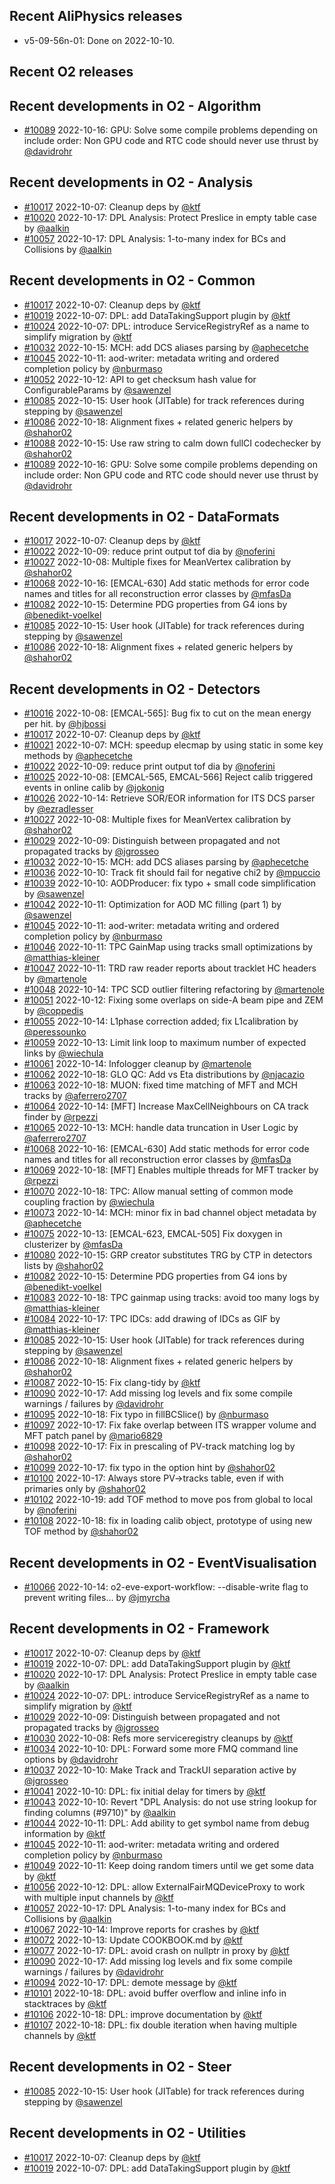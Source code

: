 ## Recent AliPhysics releases
- v5-09-56n-01: Done on 2022-10-10.
## Recent O2 releases
## Recent developments in O2 - Algorithm
- [\#10089](https://github.com/AliceO2Group/AliceO2/pull/10089) 2022-10-16: GPU: Solve some compile problems depending on include order: Non GPU code and RTC code should never use thrust by [@davidrohr](https://github.com/davidrohr)
## Recent developments in O2 - Analysis
- [\#10017](https://github.com/AliceO2Group/AliceO2/pull/10017) 2022-10-07: Cleanup deps by [@ktf](https://github.com/ktf)
- [\#10020](https://github.com/AliceO2Group/AliceO2/pull/10020) 2022-10-17: DPL Analysis: Protect Preslice in empty table case by [@aalkin](https://github.com/aalkin)
- [\#10057](https://github.com/AliceO2Group/AliceO2/pull/10057) 2022-10-17: DPL Analysis: 1-to-many index for BCs and Collisions by [@aalkin](https://github.com/aalkin)
## Recent developments in O2 - Common
- [\#10017](https://github.com/AliceO2Group/AliceO2/pull/10017) 2022-10-07: Cleanup deps by [@ktf](https://github.com/ktf)
- [\#10019](https://github.com/AliceO2Group/AliceO2/pull/10019) 2022-10-07: DPL: add DataTakingSupport plugin by [@ktf](https://github.com/ktf)
- [\#10024](https://github.com/AliceO2Group/AliceO2/pull/10024) 2022-10-07: DPL: introduce ServiceRegistryRef as a name to simplify migration by [@ktf](https://github.com/ktf)
- [\#10032](https://github.com/AliceO2Group/AliceO2/pull/10032) 2022-10-15: MCH: add DCS aliases parsing by [@aphecetche](https://github.com/aphecetche)
- [\#10045](https://github.com/AliceO2Group/AliceO2/pull/10045) 2022-10-11: aod-writer: metadata writing and ordered completion policy by [@nburmaso](https://github.com/nburmaso)
- [\#10052](https://github.com/AliceO2Group/AliceO2/pull/10052) 2022-10-12: API to get checksum hash value for ConfigurableParams by [@sawenzel](https://github.com/sawenzel)
- [\#10085](https://github.com/AliceO2Group/AliceO2/pull/10085) 2022-10-15: User hook (JITable) for track references during stepping by [@sawenzel](https://github.com/sawenzel)
- [\#10086](https://github.com/AliceO2Group/AliceO2/pull/10086) 2022-10-18: Alignment fixes + related generic helpers by [@shahor02](https://github.com/shahor02)
- [\#10088](https://github.com/AliceO2Group/AliceO2/pull/10088) 2022-10-15: Use raw string to calm down fullCI codechecker by [@shahor02](https://github.com/shahor02)
- [\#10089](https://github.com/AliceO2Group/AliceO2/pull/10089) 2022-10-16: GPU: Solve some compile problems depending on include order: Non GPU code and RTC code should never use thrust by [@davidrohr](https://github.com/davidrohr)
## Recent developments in O2 - DataFormats
- [\#10017](https://github.com/AliceO2Group/AliceO2/pull/10017) 2022-10-07: Cleanup deps by [@ktf](https://github.com/ktf)
- [\#10022](https://github.com/AliceO2Group/AliceO2/pull/10022) 2022-10-09: reduce print output tof dia by [@noferini](https://github.com/noferini)
- [\#10027](https://github.com/AliceO2Group/AliceO2/pull/10027) 2022-10-08: Multiple fixes for MeanVertex calibration by [@shahor02](https://github.com/shahor02)
- [\#10068](https://github.com/AliceO2Group/AliceO2/pull/10068) 2022-10-16: [EMCAL-630] Add static methods for error code names and titles for all reconstruction error classes by [@mfasDa](https://github.com/mfasDa)
- [\#10082](https://github.com/AliceO2Group/AliceO2/pull/10082) 2022-10-15: Determine PDG properties from G4 ions by [@benedikt-voelkel](https://github.com/benedikt-voelkel)
- [\#10085](https://github.com/AliceO2Group/AliceO2/pull/10085) 2022-10-15: User hook (JITable) for track references during stepping by [@sawenzel](https://github.com/sawenzel)
- [\#10086](https://github.com/AliceO2Group/AliceO2/pull/10086) 2022-10-18: Alignment fixes + related generic helpers by [@shahor02](https://github.com/shahor02)
## Recent developments in O2 - Detectors
- [\#10016](https://github.com/AliceO2Group/AliceO2/pull/10016) 2022-10-08: [EMCAL-565]: Bug fix to cut on the mean energy per hit. by [@hjbossi](https://github.com/hjbossi)
- [\#10017](https://github.com/AliceO2Group/AliceO2/pull/10017) 2022-10-07: Cleanup deps by [@ktf](https://github.com/ktf)
- [\#10021](https://github.com/AliceO2Group/AliceO2/pull/10021) 2022-10-07: MCH: speedup elecmap by using static in some key methods by [@aphecetche](https://github.com/aphecetche)
- [\#10022](https://github.com/AliceO2Group/AliceO2/pull/10022) 2022-10-09: reduce print output tof dia by [@noferini](https://github.com/noferini)
- [\#10025](https://github.com/AliceO2Group/AliceO2/pull/10025) 2022-10-08: [EMCAL-565, EMCAL-566] Reject calib triggered events in online calib by [@jokonig](https://github.com/jokonig)
- [\#10026](https://github.com/AliceO2Group/AliceO2/pull/10026) 2022-10-14: Retrieve SOR/EOR information for ITS DCS parser by [@ezradlesser](https://github.com/ezradlesser)
- [\#10027](https://github.com/AliceO2Group/AliceO2/pull/10027) 2022-10-08: Multiple fixes for MeanVertex calibration by [@shahor02](https://github.com/shahor02)
- [\#10029](https://github.com/AliceO2Group/AliceO2/pull/10029) 2022-10-09: Distinguish between propagated and not propagated tracks by [@jgrosseo](https://github.com/jgrosseo)
- [\#10032](https://github.com/AliceO2Group/AliceO2/pull/10032) 2022-10-15: MCH: add DCS aliases parsing by [@aphecetche](https://github.com/aphecetche)
- [\#10036](https://github.com/AliceO2Group/AliceO2/pull/10036) 2022-10-10: Track fit should fail for negative chi2 by [@mpuccio](https://github.com/mpuccio)
- [\#10039](https://github.com/AliceO2Group/AliceO2/pull/10039) 2022-10-10: AODProducer: fix typo + small code simplification by [@sawenzel](https://github.com/sawenzel)
- [\#10042](https://github.com/AliceO2Group/AliceO2/pull/10042) 2022-10-11: Optimization for AOD MC filling (part 1) by [@sawenzel](https://github.com/sawenzel)
- [\#10045](https://github.com/AliceO2Group/AliceO2/pull/10045) 2022-10-11: aod-writer: metadata writing and ordered completion policy by [@nburmaso](https://github.com/nburmaso)
- [\#10046](https://github.com/AliceO2Group/AliceO2/pull/10046) 2022-10-11: TPC  GainMap using tracks small optimizations by [@matthias-kleiner](https://github.com/matthias-kleiner)
- [\#10047](https://github.com/AliceO2Group/AliceO2/pull/10047) 2022-10-11: TRD raw reader reports about tracklet HC headers by [@martenole](https://github.com/martenole)
- [\#10048](https://github.com/AliceO2Group/AliceO2/pull/10048) 2022-10-14: TPC SCD outlier filtering refactoring by [@martenole](https://github.com/martenole)
- [\#10051](https://github.com/AliceO2Group/AliceO2/pull/10051) 2022-10-12: Fixing some overlaps on side-A beam pipe and ZEM by [@coppedis](https://github.com/coppedis)
- [\#10055](https://github.com/AliceO2Group/AliceO2/pull/10055) 2022-10-14: L1phase correction added; fix L1calibration by [@peressounko](https://github.com/peressounko)
- [\#10059](https://github.com/AliceO2Group/AliceO2/pull/10059) 2022-10-13: Limit link loop to maximum number of expected links by [@wiechula](https://github.com/wiechula)
- [\#10061](https://github.com/AliceO2Group/AliceO2/pull/10061) 2022-10-14: Infologger cleanup by [@martenole](https://github.com/martenole)
- [\#10062](https://github.com/AliceO2Group/AliceO2/pull/10062) 2022-10-18: GLO QC: Add vs Eta distributions by [@njacazio](https://github.com/njacazio)
- [\#10063](https://github.com/AliceO2Group/AliceO2/pull/10063) 2022-10-18: MUON: fixed time matching of MFT and MCH tracks by [@aferrero2707](https://github.com/aferrero2707)
- [\#10064](https://github.com/AliceO2Group/AliceO2/pull/10064) 2022-10-14: [MFT] Increase MaxCellNeighbours on CA track finder by [@rpezzi](https://github.com/rpezzi)
- [\#10065](https://github.com/AliceO2Group/AliceO2/pull/10065) 2022-10-13: MCH: handle data truncation in User Logic by [@aferrero2707](https://github.com/aferrero2707)
- [\#10068](https://github.com/AliceO2Group/AliceO2/pull/10068) 2022-10-16: [EMCAL-630] Add static methods for error code names and titles for all reconstruction error classes by [@mfasDa](https://github.com/mfasDa)
- [\#10069](https://github.com/AliceO2Group/AliceO2/pull/10069) 2022-10-18: [MFT] Enables multiple threads for MFT tracker  by [@rpezzi](https://github.com/rpezzi)
- [\#10070](https://github.com/AliceO2Group/AliceO2/pull/10070) 2022-10-18: TPC: Allow manual setting of common mode coupling fraction by [@wiechula](https://github.com/wiechula)
- [\#10073](https://github.com/AliceO2Group/AliceO2/pull/10073) 2022-10-14: MCH: minor fix in bad channel object metadata by [@aphecetche](https://github.com/aphecetche)
- [\#10075](https://github.com/AliceO2Group/AliceO2/pull/10075) 2022-10-13: [EMCAL-623, EMCAL-505] Fix doxygen in clusterizer by [@mfasDa](https://github.com/mfasDa)
- [\#10080](https://github.com/AliceO2Group/AliceO2/pull/10080) 2022-10-15: GRP creator substitutes TRG by CTP in detectors lists by [@shahor02](https://github.com/shahor02)
- [\#10082](https://github.com/AliceO2Group/AliceO2/pull/10082) 2022-10-15: Determine PDG properties from G4 ions by [@benedikt-voelkel](https://github.com/benedikt-voelkel)
- [\#10083](https://github.com/AliceO2Group/AliceO2/pull/10083) 2022-10-18: TPC gainmap using tracks: avoid too many logs by [@matthias-kleiner](https://github.com/matthias-kleiner)
- [\#10084](https://github.com/AliceO2Group/AliceO2/pull/10084) 2022-10-17: TPC IDCs: add drawing of IDCs as GIF by [@matthias-kleiner](https://github.com/matthias-kleiner)
- [\#10085](https://github.com/AliceO2Group/AliceO2/pull/10085) 2022-10-15: User hook (JITable) for track references during stepping by [@sawenzel](https://github.com/sawenzel)
- [\#10086](https://github.com/AliceO2Group/AliceO2/pull/10086) 2022-10-18: Alignment fixes + related generic helpers by [@shahor02](https://github.com/shahor02)
- [\#10087](https://github.com/AliceO2Group/AliceO2/pull/10087) 2022-10-15: Fix clang-tidy by [@ktf](https://github.com/ktf)
- [\#10090](https://github.com/AliceO2Group/AliceO2/pull/10090) 2022-10-17: Add missing log levels and fix some compile warnings / failures by [@davidrohr](https://github.com/davidrohr)
- [\#10095](https://github.com/AliceO2Group/AliceO2/pull/10095) 2022-10-18: Fix typo in fillBCSlice() by [@nburmaso](https://github.com/nburmaso)
- [\#10097](https://github.com/AliceO2Group/AliceO2/pull/10097) 2022-10-17: Fix fake overlap between ITS wrapper volume and MFT patch panel by [@mario6829](https://github.com/mario6829)
- [\#10098](https://github.com/AliceO2Group/AliceO2/pull/10098) 2022-10-17: Fix in prescaling of PV-track matching log by [@shahor02](https://github.com/shahor02)
- [\#10099](https://github.com/AliceO2Group/AliceO2/pull/10099) 2022-10-17: fix typo in the option hint by [@shahor02](https://github.com/shahor02)
- [\#10100](https://github.com/AliceO2Group/AliceO2/pull/10100) 2022-10-17: Always store PV->tracks table, even if with primaries only by [@shahor02](https://github.com/shahor02)
- [\#10102](https://github.com/AliceO2Group/AliceO2/pull/10102) 2022-10-19: add TOF method to move pos from global to local by [@noferini](https://github.com/noferini)
- [\#10108](https://github.com/AliceO2Group/AliceO2/pull/10108) 2022-10-18: fix in loading calib object, prototype of using new TOF method by [@shahor02](https://github.com/shahor02)
## Recent developments in O2 - EventVisualisation
- [\#10066](https://github.com/AliceO2Group/AliceO2/pull/10066) 2022-10-14: o2-eve-export-workflow: --disable-write flag to prevent writing files… by [@jmyrcha](https://github.com/jmyrcha)
## Recent developments in O2 - Framework
- [\#10017](https://github.com/AliceO2Group/AliceO2/pull/10017) 2022-10-07: Cleanup deps by [@ktf](https://github.com/ktf)
- [\#10019](https://github.com/AliceO2Group/AliceO2/pull/10019) 2022-10-07: DPL: add DataTakingSupport plugin by [@ktf](https://github.com/ktf)
- [\#10020](https://github.com/AliceO2Group/AliceO2/pull/10020) 2022-10-17: DPL Analysis: Protect Preslice in empty table case by [@aalkin](https://github.com/aalkin)
- [\#10024](https://github.com/AliceO2Group/AliceO2/pull/10024) 2022-10-07: DPL: introduce ServiceRegistryRef as a name to simplify migration by [@ktf](https://github.com/ktf)
- [\#10029](https://github.com/AliceO2Group/AliceO2/pull/10029) 2022-10-09: Distinguish between propagated and not propagated tracks by [@jgrosseo](https://github.com/jgrosseo)
- [\#10030](https://github.com/AliceO2Group/AliceO2/pull/10030) 2022-10-08: Refs more serviceregistry cleanups by [@ktf](https://github.com/ktf)
- [\#10034](https://github.com/AliceO2Group/AliceO2/pull/10034) 2022-10-10: DPL: Forward some more FMQ command line options by [@davidrohr](https://github.com/davidrohr)
- [\#10037](https://github.com/AliceO2Group/AliceO2/pull/10037) 2022-10-10: Make Track and TrackUI separation active by [@jgrosseo](https://github.com/jgrosseo)
- [\#10041](https://github.com/AliceO2Group/AliceO2/pull/10041) 2022-10-10: DPL: fix initial delay for timers by [@ktf](https://github.com/ktf)
- [\#10043](https://github.com/AliceO2Group/AliceO2/pull/10043) 2022-10-10: Revert "DPL Analysis: do not use string lookup for finding columns (#9710)" by [@aalkin](https://github.com/aalkin)
- [\#10044](https://github.com/AliceO2Group/AliceO2/pull/10044) 2022-10-11: DPL: Add ability to get symbol name from debug information by [@ktf](https://github.com/ktf)
- [\#10045](https://github.com/AliceO2Group/AliceO2/pull/10045) 2022-10-11: aod-writer: metadata writing and ordered completion policy by [@nburmaso](https://github.com/nburmaso)
- [\#10049](https://github.com/AliceO2Group/AliceO2/pull/10049) 2022-10-11: Keep doing random timers until we get some data by [@ktf](https://github.com/ktf)
- [\#10056](https://github.com/AliceO2Group/AliceO2/pull/10056) 2022-10-12: DPL: allow ExternalFairMQDeviceProxy to work with multiple input channels by [@ktf](https://github.com/ktf)
- [\#10057](https://github.com/AliceO2Group/AliceO2/pull/10057) 2022-10-17: DPL Analysis: 1-to-many index for BCs and Collisions by [@aalkin](https://github.com/aalkin)
- [\#10067](https://github.com/AliceO2Group/AliceO2/pull/10067) 2022-10-14: Improve reports for crashes by [@ktf](https://github.com/ktf)
- [\#10072](https://github.com/AliceO2Group/AliceO2/pull/10072) 2022-10-13: Update COOKBOOK.md by [@ktf](https://github.com/ktf)
- [\#10077](https://github.com/AliceO2Group/AliceO2/pull/10077) 2022-10-17: DPL: avoid crash on nullptr in proxy by [@ktf](https://github.com/ktf)
- [\#10090](https://github.com/AliceO2Group/AliceO2/pull/10090) 2022-10-17: Add missing log levels and fix some compile warnings / failures by [@davidrohr](https://github.com/davidrohr)
- [\#10094](https://github.com/AliceO2Group/AliceO2/pull/10094) 2022-10-17: DPL: demote message by [@ktf](https://github.com/ktf)
- [\#10101](https://github.com/AliceO2Group/AliceO2/pull/10101) 2022-10-18: DPL: avoid buffer overflow and inline info in stacktraces by [@ktf](https://github.com/ktf)
- [\#10106](https://github.com/AliceO2Group/AliceO2/pull/10106) 2022-10-18: DPL: improve documentation by [@ktf](https://github.com/ktf)
- [\#10107](https://github.com/AliceO2Group/AliceO2/pull/10107) 2022-10-18: DPL: fix double iteration when having multiple channels by [@ktf](https://github.com/ktf)
## Recent developments in O2 - Steer
- [\#10085](https://github.com/AliceO2Group/AliceO2/pull/10085) 2022-10-15: User hook (JITable) for track references during stepping by [@sawenzel](https://github.com/sawenzel)
## Recent developments in O2 - Utilities
- [\#10017](https://github.com/AliceO2Group/AliceO2/pull/10017) 2022-10-07: Cleanup deps by [@ktf](https://github.com/ktf)
- [\#10019](https://github.com/AliceO2Group/AliceO2/pull/10019) 2022-10-07: DPL: add DataTakingSupport plugin by [@ktf](https://github.com/ktf)
